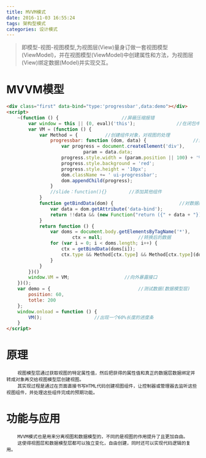 ```yaml
---
title: MVVM模式
date: 2016-11-03 16:55:24
tags: 架构型模式
categories: 设计模式
---
```

> 即模型-视图-视图模型,为视图层(View)量身订做一套视图模型(ViewModel)，并在视图模型(ViewModel)中创建属性和方法，为视图层(View)绑定数据(Model)并实现交互。

<!--more-->
# MVVM模型
```html
<div class="first" data-bind="type:'progressbar',data:demo"></div>
<script>
    ~(function () {                       //屏蔽压缩报错
        var window = this || (0, eval)('this');               //在闭包中获取全局变量
        var VM = (function () {
            var Method = {          //创建组件对象，对视图的处理
                progressbar: function (dom, data) {                 //进度条容器,进度条数据模型
                    var progress = document.createElement('div'),           //进度条完成容器
                            param = data.data;                                              //数据模型数据,结构{position:50}
                    progress.style.width = (param.position || 100) + '%';   //设置进度完成容器尺寸
                    progress.style.background = 'red';
                    progress.style.height = '10px';
                    dom.className += ' ui-progressbar';                      //为进度条组件添加UI样式
                    dom.appendChild(progress);                                  //进度完成容器元素插入进度条容器
                }
                //slide：function(){}        //添加其他组件
            }
            function getBindData(dom) {                        //对数据的处理
                var data = dom.getAttribute('data-bind');                                   //获取绑定的数据
                return !!data && (new Function("return ({" + data + "})"))();       //转为对象
            }
            return function () {
                var doms = document.body.getElementsByTagName('*'),       //页面所有容器
                        ctx = null;             //转换后的数据
                for (var i = 0; i < doms.length; i++) {
                    ctx = getBindData(doms[i]);
                    ctx.type && Method[ctx.type] && Method[ctx.type](doms[i], ctx); //有该种类型，且方法中有该种方法，执行
                }
            }
        })()
        window.VM = VM;                    //向外暴露接口
    })();    
    var demo = {                                //测试数据(数据模型层)
        position: 60,
        totle: 200
    };
    window.onload = function () {
        VM();                   //出现一个60%长度的进度条
    }
</script>
```
 
# 原理
        视图模型层通过获取视图的特定属性值，然后把获得的属性值和真正的数据层数据绑定并转成对象再交给视图模型层创建视图。
        其实现过程是通过在页面直接书写HTML代码创建视图组件，让控制器或管理器去监听这些视图组件，并处理这些组件完成的预期功能。

# 功能与应用
        MVVM模式也是用来分离视图和数据模型的，不同的是视图的作用提升了且更加自由。
        这使得视图层和数据模型层都可以独立变化，自由创建，同时还可以实现代码逻辑的复用。 